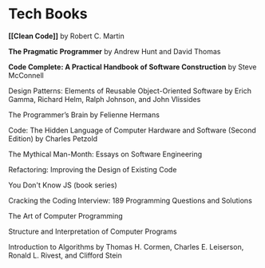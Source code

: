# Tech Books

**[[Clean Code]]** 
	by Robert C. Martin

**The Pragmatic Programmer** 
	by Andrew Hunt and David Thomas

**Code Complete: A Practical Handbook of Software Construction**
	by Steve McConnell

Design Patterns: Elements of Reusable Object-Oriented Software
	by Erich Gamma, Richard Helm, Ralph Johnson, and John Vlissides

The Programmer’s Brain
	by Felienne Hermans

Code: The Hidden Language of Computer Hardware and Software (Second Edition)
	by Charles Petzold

The Mythical Man-Month: Essays on Software Engineering

Refactoring: Improving the Design of Existing Code

You Don't Know JS (book series)

Cracking the Coding Interview: 189 Programming Questions and Solutions

The Art of Computer Programming

Structure and Interpretation of Computer Programs

Introduction to Algorithms 
	by Thomas H. Cormen, Charles E. Leiserson, Ronald L. Rivest, and Clifford Stein